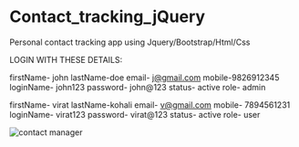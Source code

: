# Contact_tracking_jQuery
Personal contact tracking app using Jquery/Bootstrap/Html/Css




LOGIN WITH THESE DETAILS:


firstName- john
lastName-doe
email- j@gmail.com
mobile-9826912345
loginName- john123
password- john@123
status- active
role- admin


firstName- virat
lastName-kohali
email- v@gmail.com
mobile-	7894561231
loginName- virat123
password- virat@123
status- active
role- user

![contact manager](https://user-images.githubusercontent.com/101676970/166481684-660066e3-00a2-4410-8ee3-9a98af05a2b8.gif)
